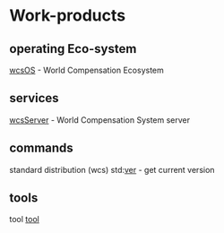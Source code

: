 # Work-products

## operating Eco-system
[wcsOS](/arch) - World Compensation Ecosystem

## services
[wcsServer](/services/wcsServer) - World Compensation System server

## commands
standard distribution (wcs)
std:[ver](/commands/ver) - get current version

## tools
tool
[tool](/tools/tool)
